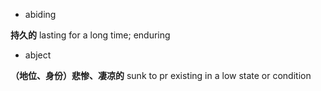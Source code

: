 - abiding

**持久的** lasting for a long time; enduring

- abject

**（地位、身份）悲惨、凄凉的** sunk to pr existing in a low state or condition